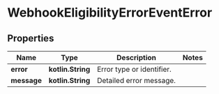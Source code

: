 
# WebhookEligibilityErrorEventError

## Properties
| Name | Type | Description | Notes |
| ------------ | ------------- | ------------- | ------------- |
| **error** | **kotlin.String** | Error type or identifier. |  |
| **message** | **kotlin.String** | Detailed error message. |  |



